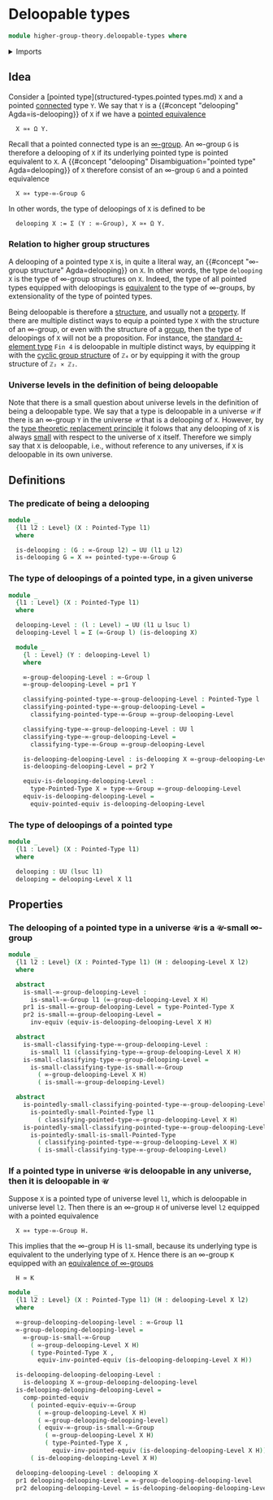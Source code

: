 # Deloopable types

```agda
module higher-group-theory.deloopable-types where
```

<details><summary>Imports</summary>

```agda
open import foundation.dependent-pair-types
open import foundation.equivalences
open import foundation.small-types
open import foundation.universe-levels

open import higher-group-theory.equivalences-higher-groups
open import higher-group-theory.higher-groups
open import higher-group-theory.small-higher-groups

open import structured-types.pointed-equivalences
open import structured-types.pointed-types
open import structured-types.small-pointed-types
```

</details>

## Idea

Consider a [pointed type](structured-types.pointed types.md) `X` and a pointed
[connected](foundation.0-connected-types.md) type `Y`. We say that `Y` is a
{{#concept "delooping" Agda=is-delooping}} of `X` if we have a
[pointed equivalence](structured-types.pointed-equivalences.md)

```text
  X ≃∗ Ω Y.
```

Recall that a pointed connected type is an
[∞-group](higher-group-theory.higher-groups.md). An ∞-group `G` is therefore a
delooping of `X` if its underlying pointed type is pointed equivalent to `X`. A
{{#concept "delooping" Disambiguation="pointed type" Agda=delooping}} of `X`
therefore consist of an ∞-group `G` and a pointed equivalence

```text
  X ≃∗ type-∞-Group G
```

In other words, the type of deloopings of `X` is defined to be

```text
  delooping X := Σ (Y : ∞-Group), X ≃∗ Ω Y.
```

### Relation to higher group structures

A delooping of a pointed type `X` is, in quite a literal way, an
{{#concept "∞-group structure" Agda=delooping}} on `X`. In other words, the type
`delooping X` is the type of ∞-group structures on `X`. Indeed, the type of all
pointed types equipped with deloopings is
[equivalent](foundation-core.equivalences.md) to the type of ∞-groups, by
extensionality of the type of pointed types.

Being deloopable is therefore a [structure](foundation.structure.md), and
usually not a [property](foundation-core.propositions.md). If there are multiple
distinct ways to equip a pointed type `X` with the structure of an ∞-group, or
even with the structure of a [group](group-theory.groups.md), then the type of
deloopings of `X` will not be a proposition. For instance, the
[standard `4`-element type](univalent-combinatorics.standard-finite-types.md)
`Fin 4` is deloopable in multiple distinct ways, by equipping it with the
[cyclic group structure](group-theory.cyclic-groups.md) of `ℤ₄` or by equipping
it with the group structure of `ℤ₂ × ℤ₂`.

### Universe levels in the definition of being deloopable

Note that there is a small question about universe levels in the definition of
being a deloopable type. We say that a type is deloopable in a universe `𝒰` if
there is an ∞-group `Y` in the universe `𝒰` that is a delooping of `X`. However,
by the [type theoretic replacement principle](foundation.replacement.md) it
folows that any delooping of `X` is always [small](foundation.small-types.md)
with respect to the universe of `X` itself. Therefore we simply say that `X` is
deloopable, i.e., without reference to any universes, if `X` is deloopable in
its own universe.

## Definitions

### The predicate of being a delooping

```agda
module _
  {l1 l2 : Level} (X : Pointed-Type l1)
  where

  is-delooping : (G : ∞-Group l2) → UU (l1 ⊔ l2)
  is-delooping G = X ≃∗ pointed-type-∞-Group G
```

### The type of deloopings of a pointed type, in a given universe

```agda
module _
  {l1 : Level} (X : Pointed-Type l1)
  where

  delooping-Level : (l : Level) → UU (l1 ⊔ lsuc l)
  delooping-Level l = Σ (∞-Group l) (is-delooping X)

  module _
    {l : Level} (Y : delooping-Level l)
    where

    ∞-group-delooping-Level : ∞-Group l
    ∞-group-delooping-Level = pr1 Y

    classifying-pointed-type-∞-group-delooping-Level : Pointed-Type l
    classifying-pointed-type-∞-group-delooping-Level =
      classifying-pointed-type-∞-Group ∞-group-delooping-Level

    classifying-type-∞-group-delooping-Level : UU l
    classifying-type-∞-group-delooping-Level =
      classifying-type-∞-Group ∞-group-delooping-Level

    is-delooping-delooping-Level : is-delooping X ∞-group-delooping-Level
    is-delooping-delooping-Level = pr2 Y

    equiv-is-delooping-delooping-Level :
      type-Pointed-Type X ≃ type-∞-Group ∞-group-delooping-Level
    equiv-is-delooping-delooping-Level =
      equiv-pointed-equiv is-delooping-delooping-Level
```

### The type of deloopings of a pointed type

```agda
module _
  {l1 : Level} (X : Pointed-Type l1)
  where

  delooping : UU (lsuc l1)
  delooping = delooping-Level X l1
```

## Properties

### The delooping of a pointed type in a universe `𝒰` is a `𝒰`-small ∞-group

```agda
module _
  {l1 l2 : Level} (X : Pointed-Type l1) (H : delooping-Level X l2)
  where

  abstract
    is-small-∞-group-delooping-Level :
      is-small-∞-Group l1 (∞-group-delooping-Level X H)
    pr1 is-small-∞-group-delooping-Level = type-Pointed-Type X
    pr2 is-small-∞-group-delooping-Level =
      inv-equiv (equiv-is-delooping-delooping-Level X H)

  abstract
    is-small-classifying-type-∞-group-delooping-Level :
      is-small l1 (classifying-type-∞-group-delooping-Level X H)
    is-small-classifying-type-∞-group-delooping-Level =
      is-small-classifying-type-is-small-∞-Group
        ( ∞-group-delooping-Level X H)
        ( is-small-∞-group-delooping-Level)

  abstract
    is-pointedly-small-classifying-pointed-type-∞-group-delooping-Level :
      is-pointedly-small-Pointed-Type l1
        ( classifying-pointed-type-∞-group-delooping-Level X H)
    is-pointedly-small-classifying-pointed-type-∞-group-delooping-Level =
      is-pointedly-small-is-small-Pointed-Type
        ( classifying-pointed-type-∞-group-delooping-Level X H)
        ( is-small-classifying-type-∞-group-delooping-Level)
```

### If a pointed type in universe `𝒰` is deloopable in any universe, then it is deloopable in `𝒰`

Suppose `X` is a pointed type of universe level `l1`, which is deloopable in
universe level `l2`. Then there is an ∞-group `H` of universe level `l2`
equipped with a pointed equivalence

```text
  X ≃∗ type-∞-Group H.
```

This implies that the ∞-group H is `l1`-small, because its underlying type is
equivalent to the underlying type of `X`. Hence there is an ∞-group `K` equipped
with an
[equivalence of ∞-groups](higher-group-theory.equivalences-higher-groups.md)

```text
  H ≃ K
```

```agda
module _
  {l1 l2 : Level} (X : Pointed-Type l1) (H : delooping-Level X l2)
  where

  ∞-group-delooping-delooping-level : ∞-Group l1
  ∞-group-delooping-delooping-level =
    ∞-group-is-small-∞-Group
      ( ∞-group-delooping-Level X H)
      ( type-Pointed-Type X ,
        equiv-inv-pointed-equiv (is-delooping-delooping-Level X H))

  is-delooping-delooping-delooping-Level :
    is-delooping X ∞-group-delooping-delooping-level
  is-delooping-delooping-delooping-Level =
    comp-pointed-equiv
      ( pointed-equiv-equiv-∞-Group
        ( ∞-group-delooping-Level X H)
        ( ∞-group-delooping-delooping-level)
        ( equiv-∞-group-is-small-∞-Group
          ( ∞-group-delooping-Level X H)
          ( type-Pointed-Type X ,
            equiv-inv-pointed-equiv (is-delooping-delooping-Level X H))))
      ( is-delooping-delooping-Level X H)

  delooping-delooping-Level : delooping X
  pr1 delooping-delooping-Level = ∞-group-delooping-delooping-level
  pr2 delooping-delooping-Level = is-delooping-delooping-delooping-Level
```
